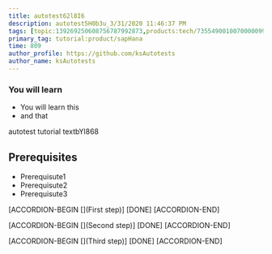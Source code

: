 ```yaml
---
title: autotest62l8I6
description: autotest5H0b3u_3/31/2020 11:46:37 PM
tags: [topic:139269250608756787992873,products:tech/73554900100700000996,tutorial:experience/advanced]
primary_tag: tutorial:product/sapHana
time: 809
author_profile: https://github.com/ksAutotests
author_name: ksAutotests
---
```

### You will learn
- You will learn this
- and that

autotest tutorial textbYl868

## Prerequisites
- Prerequisute1
- Prerequisute2
- Prerequisute3

[ACCORDION-BEGIN [](First step)]
[DONE]
[ACCORDION-END]

[ACCORDION-BEGIN [](Second step)]
[DONE]
[ACCORDION-END]

[ACCORDION-BEGIN [](Third step)]
[DONE]
[ACCORDION-END]

